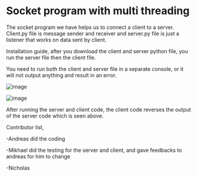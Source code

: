 # Socket program with multi threading
The socket program we have helps us to connect a client to a server. Client.py file is message sender and receiver and server.py file is just a listener that works on data sent by client.


Installation guide, after you download the client and server python file, you run the server file then the client file.

You need to run both the client and server file in a separate console, or it will not output anything and result in an error.

![image](https://user-images.githubusercontent.com/57937951/123534135-1af65a80-d745-11eb-866b-3af1f6313273.png)

![image](https://user-images.githubusercontent.com/57937951/123534163-4d07bc80-d745-11eb-97a1-18c328478b8d.png)


After running the server and client code, the client code reverses the output of the server code which is seen above.

Contributor list, 

-Andreas did the coding

-Mikhael did the testing for the server and client, and gave feedbacks to andreas for him to change

-Nicholas 
